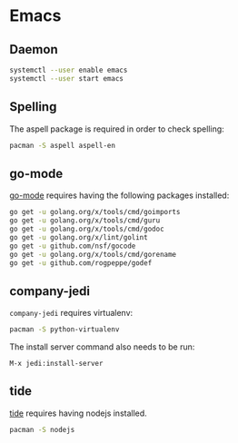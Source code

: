 Emacs
=====

Daemon
------

```bash
systemctl --user enable emacs
systemctl --user start emacs
```

Spelling
--------

The aspell package is required in order to check spelling:

```bash
pacman -S aspell aspell-en
```

go-mode
-------

[go-mode](https://github.com/dominikh/go-mode.el) requires having the following
packages installed:

```bash
go get -u golang.org/x/tools/cmd/goimports
go get -u golang.org/x/tools/cmd/guru
go get -u golang.org/x/tools/cmd/godoc
go get -u golang.org/x/lint/golint
go get -u github.com/nsf/gocode
go get -u golang.org/x/tools/cmd/gorename
go get -u github.com/rogpeppe/godef
```

company-jedi
------------

`company-jedi` requires virtualenv:

```bash
pacman -S python-virtualenv
```

The install server command also needs to be run:

```
M-x jedi:install-server
```

tide
----

[tide](https://github.com/ananthakumaran/tide) requires having nodejs installed.

```bash
pacman -S nodejs
```
